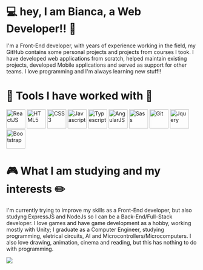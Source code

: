 <h1>💻 hey, I am Bianca, a Web Developer!! 📱</h1>
<p>I'm a Front-End developer, with years of experience working in the field, my GitHub contains some personal projects and projects from courses I took. I have developed web applications from scratch, helped maintain existing projects, developed Mobile applications and served as support for other teams. I love programming and I'm always learning new stuff!!</p>
<h1>🔧 Tools I have worked with 🔨</h1>
<div>
    <img src="https://cdn.jsdelivr.net/gh/devicons/devicon@latest/icons/react/react-original.svg" alt="ReactJS" width="50" height="50"/>
    <img src="https://cdn.jsdelivr.net/gh/devicons/devicon@latest/icons/html5/html5-original.svg"
    alt="HTML5" width="50" height="50"/>
    <img src="https://cdn.jsdelivr.net/gh/devicons/devicon@latest/icons/css3/css3-original.svg"
    alt="CSS3" width="50" height="50"/>
    <img src="https://cdn.jsdelivr.net/gh/devicons/devicon@latest/icons/javascript/javascript-plain.svg"
    alt="Javascript" width="50" height="50"/>
    <img src="https://cdn.jsdelivr.net/gh/devicons/devicon@latest/icons/typescript/typescript-original.svg"
    alt="Typescript" width="50" height="50"/>
    <img src="https://cdn.jsdelivr.net/gh/devicons/devicon@latest/icons/angularjs/angularjs-plain.svg"
    alt="AngularJS" width="50" height="50"/>
    <img src="https://cdn.jsdelivr.net/gh/devicons/devicon@latest/icons/sass/sass-original.svg"
    alt="Sass" width="50" height="50"/>
    <img src="https://cdn.jsdelivr.net/gh/devicons/devicon@latest/icons/git/git-original.svg"
    alt="Git" width="50" height="50"/>
    <img src="https://cdn.jsdelivr.net/gh/devicons/devicon@latest/icons/jquery/jquery-original.svg"
    alt="Jquery" width="50" height="50"/>
    <img src="https://cdn.jsdelivr.net/gh/devicons/devicon@latest/icons/bootstrap/bootstrap-original.svg"
    alt="Bootstrap" width="50" height="50"/>
</div>
<h1>🎮 What I am studying and my interests ✏️</h1>
<p>I'm currently trying to improve my skills as a Front-End developer, but also studyng ExpressJS and NodeJs so I can be a Back-End/Full-Stack developer. I love games and have game development as a hobby, working mostly with Unity; I graduate as a Computer Engineer, studying programming, eletrical circuits, AI and Microcontrollers/Microcomputers. I also love drawing, animation, cinema and reading, but this has nothing to do with programming.</p>
<img src="https://media1.tenor.com/m/PLIr_VkF6ywAAAAC/ghostedvpn-hacker-cat.gif" />